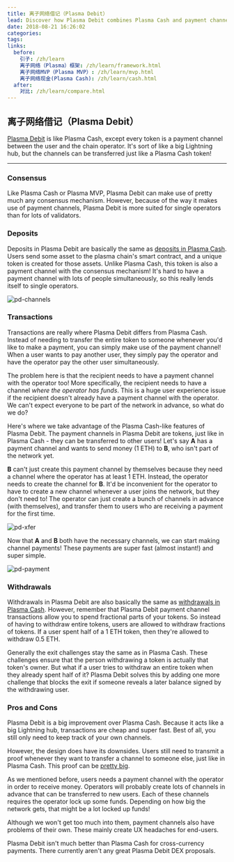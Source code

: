 ```yaml
---
title: 离子网络借记（Plasma Debit）
lead: Discover how Plasma Debit combines Plasma Cash and payment channels.
date: 2018-08-21 16:26:02
categories:
tags:
links:
  before:
    引子: /zh/learn
    离子网络（Plasma）框架: /zh/learn/framework.html
    离子网络MVP（Plasma MVP）: /zh/learn/mvp.html
    离子网络现金(Plasma Cash): /zh/learn/cash.html
  after:
    对比: /zh/learn/compare.html
---
```


## 离子网络借记（Plasma Debit）
[Plasma Debit](https://ethresear.ch/t/plasma-debit-arbitrary-denomination-payments-in-plasma-cash/2198) is like Plasma Cash, except every token is a payment channel between the user and the chain operator.
It's sort of like a big Lightning hub, but the channels can be transferred just like a Plasma Cash token!

---

### Consensus
Like Plasma Cash or Plasma MVP, Plasma Debit can make use of pretty much any consensus mechanism.
However, because of the way it makes use of payment channels, Plasma Debit is more suited for single operators than for lots of validators.

### Deposits
Deposits in Plasma Debit are basically the same as [deposits in Plasma Cash](/zh/learn/cash.html#deposits).
Users send some asset to the plasma chain's smart contract, and a unique token is created for those assets.
Unlike Plasma Cash, this token is also a payment channel with the consensus mechanism!
It's hard to have a payment channel with lots of people simultaneously, so this really lends itself to single operators.

![pd-channels](/img/learn/debit/pd-channels.png)

### Transactions
Transactions are really where Plasma Debit differs from Plasma Cash.
Instead of needing to transfer the entire token to someone whenever you'd like to make a payment, you can simply make use of the payment channel!
When a user wants to pay another user, they simply pay the operator and have the operator pay the other user simultaneously.

The problem here is that the recipient needs to have a payment channel with the operator too!
More specifically, the recipient needs to have a channel *where the operator has funds*.
This is a huge user experience issue if the recipient doesn't already have a payment channel with the operator.
We can't expect everyone to be part of the network in advance, so what do we do?

Here's where we take advantage of the Plasma Cash-like features of Plasma Debit.
The payment channels in Plasma Debit are tokens, just like in Plasma Cash - they can be transferred to other users!
Let's say **A** has a payment channel and wants to send money (1 ETH) to **B**, who isn't part of the network yet.

**B** can't just create this payment channel by themselves because they need a channel where the operator has at least 1 ETH.
Instead, the operator needs to create the channel for **B**.
It'd be inconvenient for the operator to have to create a new channel whenever a user joins the network, but they don't need to!
The operator can just create a bunch of channels in advance (with themselves), and transfer them to users who are receiving a payment for the first time.

![pd-xfer](/img/learn/debit/pd-xfer.png)

Now that **A** and **B** both have the necessary channels, we can start making channel payments!
These payments are super fast (almost instant!) and super simple.

![pd-payment](/img/learn/debit/pd-payment.png)

### Withdrawals
Withdrawals in Plasma Debit are also basically the same as [withdrawals in Plasma Cash](/zh/learn/cash.html#withdrawals).
However, remember that Plasma Debit payment channel transactions allow you to spend fractional parts of your tokens.
So instead of having to withdraw entire tokens, users are allowed to withdraw fractions of tokens.
If a user spent half of a 1 ETH token, then they're allowed to withdraw 0.5 ETH.

Generally the exit challenges stay the same as in Plasma Cash.
These challenges ensure that the person withdrawing a token is actually that token's owner.
But what if a user tries to withdraw an entire token when they already spent half of it?
Plasma Debit solves this by adding one more challenge that blocks the exit if someone reveals a later balance signed by the withdrawing user.

### Pros and Cons
Plasma Debit is a big improvement over Plasma Cash.
Because it acts like a big Lightning hub, transactions are cheap and super fast.
Best of all, you still only need to keep track of your own channels. 

However, the design does have its downsides.
Users still need to transmit a proof whenever they want to transfer a channel to someone else, just like in Plasma Cash.
This proof can be [pretty big](/zh/learn/cash.html#pros-and-cons).

As we mentioned before, users needs a payment channel with the operator in order to receive money.
Operators will probably create lots of channels in advance that can be transferred to new users.
Each of these channels requires the operator lock up some funds.
Depending on how big the network gets, that might be a lot locked up funds!

Although we won't get too much into them, payment channels also have problems of their own.
These mainly create UX headaches for end-users.

Plasma Debit isn't much better than Plasma Cash for cross-currency payments.
There currently aren't any great Plasma Debit DEX proposals.
